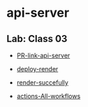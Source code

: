 # api-server

## Lab: Class 03

- [PR-link-api-server](https://github.com/AlaEmadIbrahim/api-server/pull/1)
- [deploy-render](https://api-server-xqeh.onrender.com/)

- [render-succefully](./render.PNG)
- [actions-All-workflows](https://github.com/AlaEmadIbrahim/api-server/actions)
